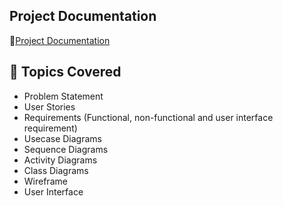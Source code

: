 ## Project Documentation
📄[Project Documentation](https://drive.google.com/file/d/1CSCfj0KFOKs-wJCdsZxvGMqLjBpEQm2Z/view?usp=drive_link)

## 📂 Topics Covered
- Problem Statement
- User Stories
- Requirements (Functional, non-functional and user interface requirement)
- Usecase Diagrams
- Sequence Diagrams
- Activity Diagrams
- Class Diagrams
- Wireframe
- User Interface


